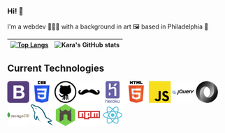### Hi! 👋

I'm a webdev 👩🏻‍💻 with a background in art 🖼️ based in Philadelphia 🔔

| [![Top Langs](https://github-readme-stats.vercel.app/api/top-langs/?username=karajsch)](https://github.com/karajsch/github-readme-stats) | ![Kara's GitHub stats](https://github-readme-stats.vercel.app/api?username=karajsch&show_icons=true) |
| :--------------------------------------------------------------------------------------------------------------------------------------: | :--------------------------------------------------------------------------------------------------: |

## Current Technologies

<img src="./icons/bootstrap.png" height="50" alt="Bootstrap"> <img src="./icons/css.png" height="50" alt="CSS"> <img src="./icons/github.png" height="50" alt="GitHub"> <img src="./icons/handlebars.png" height="50" alt="Handlebars"> <img src="./icons/heroku.png" height="50" alt="Heroku"> <img src="./icons/html.png" height="50" alt="HTML5"> <img src="./icons/javascript.png" height="50" alt="JavaScript"> <img src="./icons/jquery.png" height="50" alt="JQuery"> <img src="./icons/json.png" height="50" alt="JSON"> <img src="./icons/mongodb.png" height="50" alt="MongoDB"> <img src="./icons/mysql.png" height="50" alt="MySQL"> <img src="./icons/nodemon.png" height="50" alt="NodeMon"> <img src="./icons/npm.png" height="50" alt="NPM"> <img src="./icons/react.png" height="50" alt="React">
